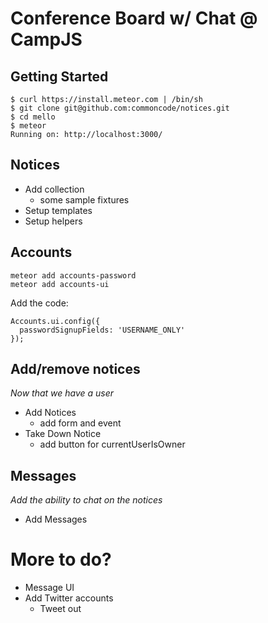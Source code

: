 Conference Board w/ Chat @ CampJS
=================================

Getting Started
---------------

    $ curl https://install.meteor.com | /bin/sh
    $ git clone git@github.com:commoncode/notices.git
    $ cd mello
    $ meteor
    Running on: http://localhost:3000/

Notices
-------

+ Add collection
    - some sample fixtures
+ Setup templates
+ Setup helpers

Accounts
--------

    meteor add accounts-password
    meteor add accounts-ui

Add the code:

    Accounts.ui.config({
      passwordSignupFields: 'USERNAME_ONLY'
    });


Add/remove notices
------------------

_Now that we have a user_

+ Add Notices
    - add form and event
+ Take Down Notice
    - add button for currentUserIsOwner

Messages
--------

_Add the ability to chat on the notices_

+ Add Messages


More to do?
===========

+ Message UI
+ Add Twitter accounts
    - Tweet out


